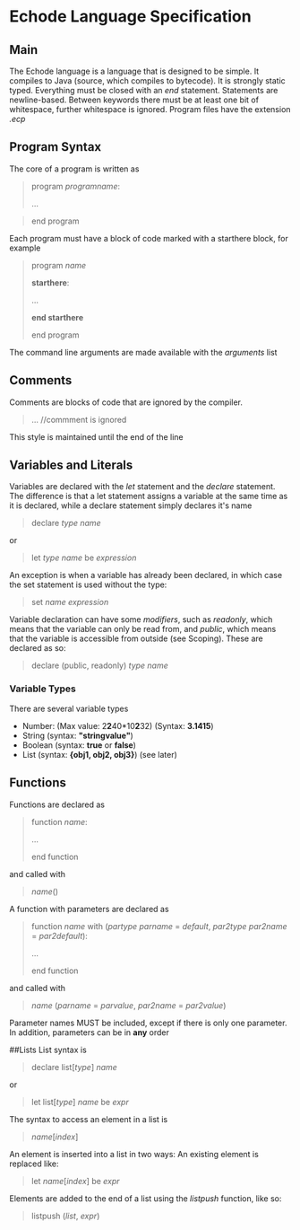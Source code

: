 Echode Language Specification
============================
## Main
The Echode language is a language that is designed to be simple. It compiles to Java (source, which compiles to bytecode).
It is strongly static typed.
Everything must be closed with an _end_ statement. Statements are newline-based. Between keywords there must be at least
one bit of whitespace, further whitespace is ignored.
Program files have the extension _.ecp_

## Program Syntax
The core of a program is written as
> program _programname_:
>
> ...

> end program

Each program must have a block of code marked with a starthere block, for example
> program _name_
>
> __starthere__:
>
> ...
>
> __end starthere__
>
> end program

The command line arguments are made available with the _arguments_ list
## Comments
Comments are blocks of code that are ignored by the compiler.
> ... //commment is ignored

This style is maintained until the end of the line

## Variables and Literals
Variables are declared with the _let_ statement and the _declare_ statement. The difference is that a let statement
assigns a variable at the same time as it is declared, while a declare statement simply declares it's name
> declare _type_  _name_

or

> let _type_ _name_ be _expression_

An exception is when a variable has already been declared, in which case the set statement is used without the type:

> set _name_ _expression_

Variable declaration can have some _modifiers_, such as
_readonly_, which means that the variable can only be read from, and
_public_, which means that the variable is accessible from outside (see Scoping).
These are declared as so:
> declare (public, readonly) _type_ _name_


### Variable Types
There are several variable types

 * Number: (Max value: 2**2**40*10**2**32) (Syntax: __3.1415__)
 * String (syntax: __"stringvalue"__)
 * Boolean (syntax: __true__ or __false__)
 * List (syntax: __{obj1, obj2, obj3}__) (see later)

## Functions

Functions are declared as
> function _name_:
>
> ...
>
> end function

and called with
> _name_()

A function with parameters are declared as

> function _name_ with (_partype_ _parname_ = _default_, _par2type_ _par2name_ = _par2default_):
>
> ...
>
> end function

and called with
> _name_ (_parname_ = _parvalue_, _par2name_ = _par2value_)

Parameter names MUST be included, except if there is only one parameter. In addition, parameters can be in __any__ order

##Lists
List syntax is
> declare list[_type_] _name_

or
> let list[_type_] _name_ be _expr_

The syntax to access an element in a list is
> _name_[_index_]

An element is inserted into a list in two ways: An existing element is replaced like:
> let _name_[_index_] be _expr_

Elements are added to the end of a list using the _listpush_ function, like so:
> listpush (_list_, _expr_)
